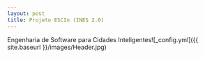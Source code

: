 ```yaml
---
layout: post
title: Projeto ESCIn (INES 2.0)
---
```


 

Engenharia de Software para Cidades Inteligentes![_config.yml]({{ site.baseurl }}/images/Header.jpg)